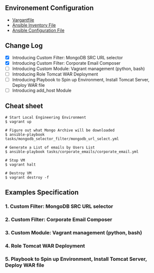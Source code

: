 ## Environement Configuration
- [Vargantfile](Vagrantfile)
- [Ansible Inventory File](inventory)
- [Ansible Configuration File](ansible.cfg)

## Change Log

- [X] Introducing Custom Filter: MongoDB SRC URL selector
- [X] Introducing Custom Filter: Corporate Email Composer
- [ ] Introducing Custom Module: Vagrant management (python, bash)
- [ ] Introducing Role Tomcat WAR Deployment
- [ ] Introducing Playbook to Spin up Environment, Install Tomcat Server, Deploy WAR file
- [ ] Introducing add_host Module

## Cheat sheet
```
# Start Local Engineering Environment
$ vagrant up

# Figure out what Mongo Archive will be downloaded
$ ansible-playbook tasks/mongodb_selector_filter/mongodb_url_select.yml

# Generate a List of emails by Users List
$ ansible-playbook tasks/corporate_emails/corporate_email.yml

# Stop VM
$ vagrant halt

# Destroy VM
$ vagrant destroy -f
```

## Examples Specification

### 1. Custom Filter: MongoDB SRC URL selector
### 2. Custom Filter: Corporate Email Composer
### 3. Custom Module: Vagrant management (python, bash)
### 4. Role Tomcat WAR Deployment
### 5. Playbook to Spin up Environment, Install Tomcat Server, Deploy WAR file